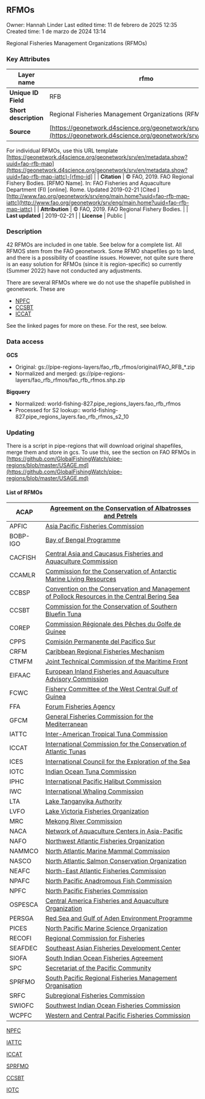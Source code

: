 ## RFMOs

Owner: Hannah Linder
Last edited time: 11 de febrero de 2025 12:35
Created time: 1 de marzo de 2024 13:14


Regional Fisheries Management Organizations (RFMOs)

### Key Attributes

| **Layer name** | rfmo |
| --- | --- |
| **Unique ID Field** | RFB |
| **Short description** | Regional Fisheries Management Organizations (RFMOs) |
| **Source** | [https://geonetwork.d4science.org/geonetwork/srv/en/main.home](https://geonetwork.d4science.org/geonetwork/srv/en/main.home)
For individual RFMOs, use this URL template
[https://geonetwork.d4science.org/geonetwork/srv/en/metadata.show?uuid=fao-rfb-map](https://geonetwork.d4science.org/geonetwork/srv/en/metadata.show?uuid=fao-rfb-map-iattc)-[rfmo-id] |
| **Citation** | © FAO, 2019. FAO Regional Fishery Bodies. [RFMO Name]. In: FAO Fisheries and Aquaculture Department (FI) [online]. Rome. Updated 2019-02-21 [Cited <DATE>] [http://www.fao.org/geonetwork/srv/eng/main.home?uuid=fao-rfb-map-iattc](http://www.fao.org/geonetwork/srv/eng/main.home?uuid=fao-rfb-map-iattc) |
| **Attribution** | © FAO, 2019. FAO Regional Fishery Bodies. |
| **Last updated** | 2019-02-21 |
| **License** | Public |

### Description

42 RFMOs are included in one table. See below for a complete list. All RFMOS stem from the FAO geonetwork. Some RFMO shapefiles go to land, and there is a possibility of coastline issues. However, not quite sure there is an easy solution for RFMOs (since it is region-specific) so currently (Summer 2022) have not conducted any adjustments.

There are several RFMOs where we do not use the shapefile published in geonetwork. These are

- [NPFC](RFMOs%204516ced0f92b41a29da446c9593a1dfc/NPFC%204b67c4ebf64e49429ed87730d956115e.md)
- [CCSBT](RFMOs%204516ced0f92b41a29da446c9593a1dfc/CCSBT%203bcd1a10e9534556a02a0cfcf5503e5a.md)
- [ICCAT](RFMOs%204516ced0f92b41a29da446c9593a1dfc/ICCAT%20dd2c4c550f1f4a39807a95fd32823f6e.md)

See the linked pages for more on these. For the rest, see below.

### Data access

**GCS**

- Original: gs://pipe-regions-layers/fao_rfb_rfmos/original/FAO_RFB_*.zip
- Normalized and merged: gs://pipe-regions-layers/fao_rfb_rfmos/fao_rfb_rfmos.shp.zip

**Bigquery**

- Normalized: world-fishing-827.pipe_regions_layers.fao_rfb_rfmos
- Processed for S2 lookup:: world-fishing-827.pipe_regions_layers.fao_rfb_rfmos_s2_10

### Updating

There is a script in pipe-regions that will download original shapefiles, merge them and store in gcs. To use this, see the section on FAO RFMOs in [https://github.com/GlobalFishingWatch/pipe-regions/blob/master/USAGE.md](https://github.com/GlobalFishingWatch/pipe-regions/blob/master/USAGE.md)

#### List of RFMOs

| ACAP | [Agreement on the Conservation of Albatrosses and Petrels](https://geonetwork.d4science.org/geonetwork/srv/en/metadata.show?uuid=fao-rfb-map-acap) |
| --- | --- |
| APFIC | [Asia Pacific Fisheries Commission](https://geonetwork.d4science.org/geonetwork/srv/en/metadata.show?uuid=fao-rfb-map-apfic) |
| BOBP-IGO | [Bay of Bengal Programme](https://geonetwork.d4science.org/geonetwork/srv/en/metadata.show?uuid=fao-rfb-map-bobp-igo) |
| CACFISH | [Central Asia and Caucasus Fisheries and Aquaculture Commission](https://geonetwork.d4science.org/geonetwork/srv/en/metadata.show?uuid=fao-rfb-map-cacfish) |
| CCAMLR | [Commission for the Conservation of Antarctic Marine Living Resources](https://geonetwork.d4science.org/geonetwork/srv/en/metadata.show?uuid=fao-rfb-map-ccamlr) |
| CCBSP | [Convention on the Conservation and Management of Pollock Resources in the Central Bering Sea](https://geonetwork.d4science.org/geonetwork/srv/en/metadata.show?uuid=fao-rfb-map-ccbsp) |
| CCSBT | [Commission for the Conservation of Southern Bluefin Tuna](RFMOs%204516ced0f92b41a29da446c9593a1dfc/CCSBT%203bcd1a10e9534556a02a0cfcf5503e5a.md) |
| COREP | [Commission Régionale des Pêches du Golfe de Guinee](https://geonetwork.d4science.org/geonetwork/srv/en/metadata.show?uuid=fao-rfb-map-corep) |
| CPPS | [Comisión Permanente del Pacifico Sur](https://geonetwork.d4science.org/geonetwork/srv/en/metadata.show?uuid=fao-rfb-map-cpps) |
| CRFM | [Caribbean Regional Fisheries Mechanism](https://geonetwork.d4science.org/geonetwork/srv/en/metadata.show?uuid=fao-rfb-map-crfm) |
| CTMFM | [Joint Technical Commission of the Maritime Front](https://geonetwork.d4science.org/geonetwork/srv/en/metadata.show?uuid=fao-rfb-map-ctmfm) |
| EIFAAC | [European Inland Fisheries and Aquaculture Advisory Commission](https://geonetwork.d4science.org/geonetwork/srv/en/metadata.show?uuid=fao-rfb-map-eifaac) |
| FCWC | [Fishery Committee of the West Central Gulf of Guinea](https://geonetwork.d4science.org/geonetwork/srv/en/metadata.show?uuid=fao-rfb-map-fcwc) |
| FFA | [Forum Fisheries Agency](https://geonetwork.d4science.org/geonetwork/srv/en/metadata.show?uuid=fao-rfb-map-ffa) |
| GFCM | [General Fisheries Commission for the Mediterranean](https://geonetwork.d4science.org/geonetwork/srv/en/metadata.show?uuid=fao-rfb-map-gfcm) |
| IATTC | [Inter-American Tropical Tuna Commission](https://geonetwork.d4science.org/geonetwork/srv/en/metadata.show?uuid=fao-rfb-map-iattc) |
| ICCAT | [International Commission for the Conservation of Atlantic Tunas](RFMOs%204516ced0f92b41a29da446c9593a1dfc/ICCAT%20dd2c4c550f1f4a39807a95fd32823f6e.md) |
| ICES | [International Council for the Exploration of the Sea](https://geonetwork.d4science.org/geonetwork/srv/en/metadata.show?uuid=fao-rfb-map-ices) |
| IOTC | [Indian Ocean Tuna Commission](https://geonetwork.d4science.org/geonetwork/srv/en/metadata.show?uuid=fao-rfb-map-iotc) |
| IPHC | [International Pacific Halibut Commission](https://geonetwork.d4science.org/geonetwork/srv/en/metadata.show?uuid=fao-rfb-map-iphc) |
| IWC | [International Whaling Commission](https://geonetwork.d4science.org/geonetwork/srv/en/metadata.show?uuid=fao-rfb-map-iwc) |
| LTA | [Lake Tanganyika Authority](https://geonetwork.d4science.org/geonetwork/srv/en/metadata.show?uuid=fao-rfb-map-lta) |
| LVFO | [Lake Victoria Fisheries Organization](https://geonetwork.d4science.org/geonetwork/srv/en/metadata.show?uuid=fao-rfb-map-lvfo) |
| MRC | [Mekong River Commission](https://geonetwork.d4science.org/geonetwork/srv/en/metadata.show?uuid=fao-rfb-map-mrc) |
| NACA | [Network of Aquaculture Centers in Asia-Pacific](https://geonetwork.d4science.org/geonetwork/srv/en/metadata.show?uuid=fao-rfb-map-naca) |
| NAFO | [Northwest Atlantic Fisheries Organization](https://geonetwork.d4science.org/geonetwork/srv/en/metadata.show?uuid=fao-rfb-map-nafo) |
| NAMMCO | [North Atlantic Marine Mammal Commission](https://geonetwork.d4science.org/geonetwork/srv/en/metadata.show?uuid=fao-rfb-map-nammco) |
| NASCO | [North Atlantic Salmon Conservation Organization](https://geonetwork.d4science.org/geonetwork/srv/en/metadata.show?uuid=fao-rfb-map-nasco) |
| NEAFC | [North-East Atlantic Fisheries Commission](https://geonetwork.d4science.org/geonetwork/srv/en/metadata.show?uuid=fao-rfb-map-neafc) |
| NPAFC | [North Pacific Anadromous Fish Commission](https://geonetwork.d4science.org/geonetwork/srv/en/metadata.show?uuid=fao-rfb-map-npafc) |
| NPFC | [North Pacific Fisheries Commission](RFMOs%204516ced0f92b41a29da446c9593a1dfc/NPFC%204b67c4ebf64e49429ed87730d956115e.md) |
| OSPESCA | [Central America Fisheries and Aquaculture Organization](https://geonetwork.d4science.org/geonetwork/srv/en/metadata.show?uuid=fao-rfb-map-ospesca) |
| PERSGA | [Red Sea and Gulf of Aden Environment Programme](https://geonetwork.d4science.org/geonetwork/srv/en/metadata.show?uuid=fao-rfb-map-persga) |
| PICES | [North Pacific Marine Science Organization](https://geonetwork.d4science.org/geonetwork/srv/en/metadata.show?uuid=fao-rfb-map-pices) |
| RECOFI | [Regional Commission for Fisheries](https://geonetwork.d4science.org/geonetwork/srv/en/metadata.show?uuid=fao-rfb-map-recofi) |
| SEAFDEC | [Southeast Asian Fisheries Development Center](https://geonetwork.d4science.org/geonetwork/srv/en/metadata.show?uuid=fao-rfb-map-seafdec) |
| SIOFA | [South Indian Ocean Fisheries Agreement](https://geonetwork.d4science.org/geonetwork/srv/en/metadata.show?uuid=fao-rfb-map-siofa) |
| SPC | [Secretariat of the Pacific Community](https://geonetwork.d4science.org/geonetwork/srv/en/metadata.show?uuid=fao-rfb-map-spc) |
| SPRFMO | [South Pacific Regional Fisheries Management Organisation](https://geonetwork.d4science.org/geonetwork/srv/en/metadata.show?uuid=fao-rfb-map-sprfmo) |
| SRFC | [Subregional Fisheries Commission](https://geonetwork.d4science.org/geonetwork/srv/en/metadata.show?uuid=fao-rfb-map-srfc) |
| SWIOFC | [Southwest Indian Ocean Fisheries Commission](https://geonetwork.d4science.org/geonetwork/srv/en/metadata.show?uuid=fao-rfb-map-swiofc) |
| WCPFC | [Western and Central Pacific Fisheries Commission](https://geonetwork.d4science.org/geonetwork/srv/en/metadata.show?uuid=fao-rfb-map-wcpfc) |

[NPFC](RFMOs%204516ced0f92b41a29da446c9593a1dfc/NPFC%204b67c4ebf64e49429ed87730d956115e.md)

[IATTC](RFMOs%204516ced0f92b41a29da446c9593a1dfc/IATTC%20031392aed43642b2bc52c968d530e078.md)

[ICCAT](RFMOs%204516ced0f92b41a29da446c9593a1dfc/ICCAT%20dd2c4c550f1f4a39807a95fd32823f6e.md)

[SPRFMO](RFMOs%204516ced0f92b41a29da446c9593a1dfc/SPRFMO%20405e2e7f77f740e39943813b8e8f8d6e.md)

[CCSBT](RFMOs%204516ced0f92b41a29da446c9593a1dfc/CCSBT%203bcd1a10e9534556a02a0cfcf5503e5a.md)

[IOTC](RFMOs%204516ced0f92b41a29da446c9593a1dfc/IOTC%201d8c46f6fd644f1993f137b4f54a0bb4.md)
